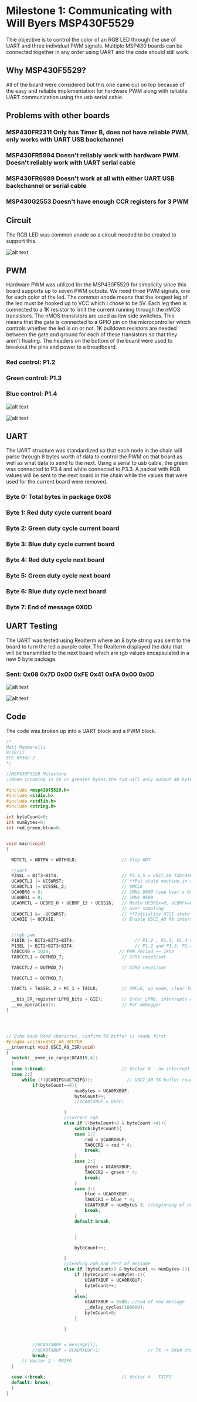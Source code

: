 # Milestone 1: Communicating with Will Byers MSP430F5529
Thie objective is to control the color of an RGB LED through the use of UART and three individual PWM signals.
Multiple MSP430 boards can be connected together in any order using UART and the code should still work.

## Why MSP430F5529?
All of the board were considered but this one came out on top because of the easy and reliable implementation for hardware PWM along with reliable UART communication using the usb serial cable.

## Problems with other boards
### MSP430FR2311 Only has Timer B, does not have reliable PWM, only works with UART USB backchannel
### MSP430FR5994 Doesn't reliably work with hardware PWM. Doesn't reliably work with UART serial cable
### MSP430FR6989 Doesn't work at all with either UART USB backchannel or serial cable
### MSP430G2553 Doesn't have enough CCR registers for 3 PWM

## Circuit
The RGB LED was common anode so a circuit needed to be created to support this. 

![alt text](MSP430F5529/images/commonAnode.png "Common Anode")


## PWM 
Hardware PWM was utilized for the MSP430F5529 for simplicity since this board supports up to seven PWM outputs. 
We need three PWM signals, one for each color of the led. The common anode means that the longest leg of the led
must be hooked up to VCC which I chose to be 5V. Each leg then is connected to a 1K resistor to limit the current running through the nMOS transistors.
The nMOS transistors are used as low side switches. This means that the gate is connected to a GPIO pin on the microcontroller which controls whether the led is on or not.
1K pulldown resistors are needed between the gate and ground for each of these transistors so that they aren't floating.
The headers on the bottom of the board were used to breakout the pins and power to a breadboard. 

### Red control: P1.2
### Green control: P1.3
### Blue control: P1.4

![alt text](MSP430F5529/images/circuitSchem.png "Circuit Schematic")

![alt text](MSP430F5529/images/circuitLedOFF.JPG "Circuit OFF")

## UART
The UART structure was standardized so that each node in the chain will parse through 8 bytes worth of data to control the PWM on that board as well as what data to send to the next.
Using a serial to usb cable, the green was connected to P3.4 and white connected to P3.3. A packet with RGB values will be sent to the next board in the chain while the values that were used for the current board were removed.

### Byte 0: Total bytes in package 0x08
### Byte 1: Red duty cycle current board
### Byte 2:	Green duty cycle current board
### Byte 3: Blue duty cycle current board
### Byte 4: Red duty cycle next board
### Byte 5: Green duty cycle next board
### Byte 6: Blue duty cycle next board
### Byte 7: End of message 0X0D


## UART Testing
The UART was tested using Realterm where an 8 byte string was sent to the board to turn the led a purple color. 
The Realterm displayed the data that will be transmitted to the next board which are rgb values encapsulated in a new 5 byte package. 

### Sent: 0x08 0x7D 0x00 0xFE 0x41 0xFA 0x00 0x0D

![alt text](MSP430F5529/images/realterm.png "Realterm")

![alt text](MSP430F5529/images/circuitLedON.JPG "Circuit ON")


## Code
The code was broken up into a UART block and a PWM block.

```c
/*
Matt Mammarelli
9/18/17
ECE 09342-2
*/

//MSP430F5529 Milestone
//When incoming is 56 or greater bytes the txd will only output 48 bytes

#include <msp430f5529.h>
#include <stdio.h>
#include <stdlib.h>
#include <string.h>

int byteCount=0;
int numBytes=0;
int red,green,blue=0;


void main(void)
{

  WDTCTL = WDTPW + WDTHOLD;                 // Stop WDT

  //uart
  P3SEL = BIT3+BIT4;                        // P3.4,5 = USCI_A0 TXD/RXD
  UCA0CTL1 |= UCSWRST;                      // **Put state machine in reset**
  UCA0CTL1 |= UCSSEL_2;                     // SMCLK
  UCA0BR0 = 6;                              // 1MHz 9600 (see User's Guide)
  UCA0BR1 = 0;                              // 1MHz 9600
  UCA0MCTL = UCBRS_0 + UCBRF_13 + UCOS16;   // Modln UCBRSx=0, UCBRFx=0,
                                            // over sampling
  UCA0CTL1 &= ~UCSWRST;                     // **Initialize USCI state machine**
  UCA0IE |= UCRXIE;                         // Enable USCI_A0 RX interrupt


  //rgb pwm
  P1DIR |= BIT2+BIT3+BIT4;                       // P1.2 , P1.3, P1.4 output
  P1SEL |= BIT2+BIT3+BIT4;                       // P1.2 and P1.3, P1.4 options select
  TA0CCR0 = 1024;                          // PWM Period ~~ 1khz
  TA0CCTL1 = OUTMOD_7;                      // CCR1 reset/set

  TA0CCTL2 = OUTMOD_7;                      // CCR2 reset/set

  TA0CCTL3 = OUTMOD_7;

  TA0CTL = TASSEL_2 + MC_1 + TACLR;         // SMCLK, up mode, clear TAR

  __bis_SR_register(LPM0_bits + GIE);       // Enter LPM0, interrupts enabled
  __no_operation();                         // For debugger
}




// Echo back RXed character, confirm TX buffer is ready first
#pragma vector=USCI_A0_VECTOR
__interrupt void USCI_A0_ISR(void)
{
  switch(__even_in_range(UCA0IV,4))
  {
  case 0:break;                             // Vector 0 - no interrupt
  case 2:{
      while (!(UCA0IFG&UCTXIFG));             // USCI_A0 TX buffer ready?
          if(byteCount==0){
                          numBytes = UCA0RXBUF;
                          byteCount++;
                          //UCA0TXBUF = 0xFF;

                      }
                      //current rgb
                      else if ((byteCount>0 & byteCount <4)){
                          switch(byteCount){
                          case 1:{
                              red = UCA0RXBUF;
                              TA0CCR1 = red * 4;                            // CCR1 PWM duty cycle red
                              break;
                          }
                          case 2:{
                              green = UCA0RXBUF;
                              TA0CCR2 = green * 4;                            // CCR2 PWM duty cycle green
                              break;
                          }
                          case 3:{
                              blue = UCA0RXBUF;
                              TA0CCR3 = blue * 4;                            //blue
                              UCA0TXBUF = numBytes-3; //beginning of new message
                              break;
                          }
                          default:break;


                          }

                          byteCount++;

                      }
                      //sending rgb and rest of message
                      else if (byteCount>3 & byteCount <= numBytes-1){
                          if (byteCount!=numBytes-1){
                              UCA0TXBUF = UCA0RXBUF;
                              byteCount++;
                          }
                          else{
                              UCA0TXBUF = 0x0D; //end of new message
                              __delay_cycles(100000);
                              byteCount=0;
                          }

                      }


          //UCA0TXBUF = message[1];
          //UCA0TXBUF = UCA0RXBUF+1;                  // TX -> RXed character
          break;
      // Vector 2 - RXIFG
  }

  case 4:break;                             // Vector 4 - TXIFG
  default: break;
  }
}


```




  


